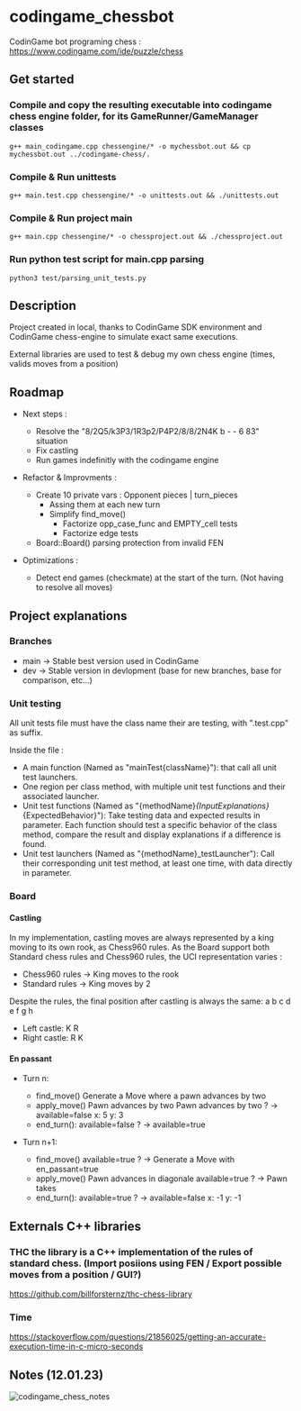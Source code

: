 # codingame_chessbot

CodinGame bot programing chess : https://www.codingame.com/ide/puzzle/chess

## Get started

### Compile and copy the resulting executable into codingame chess engine folder, for its GameRunner/GameManager classes
`g++ main_codingame.cpp chessengine/* -o mychessbot.out && cp mychessbot.out ../codingame-chess/.`

### Compile & Run unittests
`g++ main.test.cpp chessengine/* -o unittests.out && ./unittests.out`

### Compile & Run project main
`g++ main.cpp chessengine/* -o chessproject.out && ./chessproject.out`

### Run python test script for main.cpp parsing
`python3 test/parsing_unit_tests.py`

## Description

Project created in local, thanks to CodinGame SDK environment and CodinGame chess-engine to simulate exact same executions.

External libraries are used to test & debug my own chess engine (times, valids moves from a position)

## Roadmap

- Next steps :

    * Resolve the "8/2Q5/k3P3/1R3p2/P4P2/8/8/2N4K b - - 6 83" situation
    * Fix castling
    * Run games indefinitly with the codingame engine

- Refactor & Improvments :

    * Create 10 private vars : Opponent pieces | turn_pieces
        - Assing them at each new turn
        - Simplify find_move()
            * Factorize opp_case_func and EMPTY_cell tests
            * Factorize edge tests
    * Board::Board() parsing protection from invalid FEN

- Optimizations :

    * Detect end games (checkmate) at the start of the turn. (Not having to resolve all moves)

## Project explanations

### Branches

- main  ->  Stable best version used in CodinGame
- dev   ->  Stable version in devlopment (base for new branches, base for comparison, etc...)

### Unit testing

All unit tests file must have the class name their are testing, with ".test.cpp" as suffix.

Inside the file :

- A main function (Named as "mainTest{className}"): that call all unit test launchers.
- One region per class method, with multiple unit test functions and their associated launcher.
- Unit test functions (Named as "{methodName}_{InputExplanations}_{ExpectedBehavior}"): Take testing data and expected results in parameter. Each function should test a specific behavior of the class method, compare the result and display explanations if a difference is found.
- Unit test launchers (Named as "{methodName}_testLauncher"): Call their corresponding unit test method, at least one time, with data directly in parameter.

### Board

#### Castling

In my implementation, castling moves are always represented by a king moving to its own rook, as Chess960 rules.
As the Board support both Standard chess rules and Chess960 rules, the UCI representation varies :
- Chess960 rules -> King moves to the rook
- Standard rules -> King moves by 2

Despite the rules, the final position after castling is always the same:
                a b c d e f g h
- Left castle:      K R
- Right castle:           R K

#### En passant

* Turn n:
    - find_move()
        Generate a Move where a pawn advances by two 
    - apply_move()
        Pawn advances by two
        Pawn advances by two ? ->
            available=false
            x: 5
            y: 3
    - end_turn():
        available=false ? ->
            available=true

* Turn n+1:
    - find_move()
        available=true ? ->
            Generate a Move with en_passant=true
    - apply_move()
        Pawn advances in diagonale
        available=true ? ->
            Pawn takes
    - end_turn():
        available=true ? ->
            available=false
            x: -1
            y: -1

## Externals C++ libraries

### THC the library is a C++ implementation of the rules of standard chess. (Import posiions using FEN / Export possible moves from a position / GUI?)
https://github.com/billforsternz/thc-chess-library

### Time
https://stackoverflow.com/questions/21856025/getting-an-accurate-execution-time-in-c-micro-seconds

## Notes (12.01.23)

![codingame_chess_notes](https://user-images.githubusercontent.com/39808296/212033429-26b9978a-d90f-4c99-985f-95419892d8c8.jpg)
